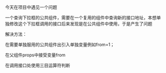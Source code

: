 今天在项目中遇见一个问题

一个查询下拉框的公共组件，需要在一个复用的组件中查询新的接口地址，本想单独修改这个下拉框调用的接口后来发现是在公共组件中使用，于是产生了问题

解决方法：

在需要单独服用的公共组件出引入单独变量例如from=1；

在父组件props中接受变量from

在调用接口处使用三目运算符判断

